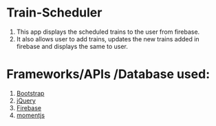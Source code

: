 # Train-Scheduler
1. This app displays the scheduled trains to the user from firebase.
2. It also allows user to add trains,  updates the new trains added in firebase and displays the same to user.

# Frameworks/APIs /Database used:
1. [Bootstrap]( https://getbootstrap.com/docs/3.3/)
2. [jQuery](https://jquery.com/)
3. [Firebase](https://firebase.google.com/)
4. [momentjs](https://momentjs.com/docs/)